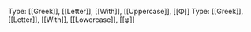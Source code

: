 Type: [[Greek]], [[Letter]], [[With]], [[Uppercase]], [[Φ]]
Type: [[Greek]], [[Letter]], [[With]], [[Lowercase]], [[φ]]
